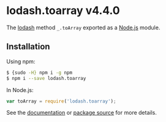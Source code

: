# lodash.toarray v4.4.0

The [lodash](https://lodash.com/) method `_.toArray` exported as a [Node.js](https://nodejs.org/) module.

## Installation

Using npm:
```bash
$ {sudo -H} npm i -g npm
$ npm i --save lodash.toarray
```

In Node.js:
```js
var toArray = require('lodash.toarray');
```

See the [documentation](https://lodash.com/docs#toArray) or [package source](https://github.com/lodash/lodash/blob/4.4.0-npm-packages/lodash.toarray) for more details.
